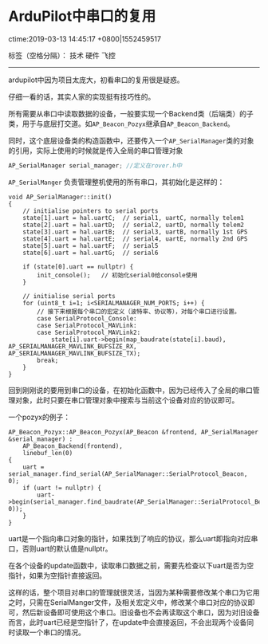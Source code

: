 ﻿# ArduPilot中串口的复用
ctime:2019-03-13 14:45:17 +0800|1552459517

标签（空格分隔）： 技术 硬件 飞控

---
ardupilot中因为项目太庞大，初看串口的复用很是疑惑。

仔细一看的话，其实人家的实现挺有技巧性的。

所有需要从串口中读取数据的设备，一般要实现一个Backend类（后端类）的子类，用于与底层打交道。如`AP_Beacon_Pozyx`继承自`AP_Beacon_Backend`。

同时，这个底层设备类的构造函数中，还要传入一个`AP_SerialManager`类的对象的引用，实际上使用的时候就是传入全局的串口管理对象

```c
AP_SerialManager serial_manager; //定义在rover.h中
```

`AP_SerialManger` 负责管理整机使用的所有串口，其初始化是这样的：

```
void AP_SerialManager::init()
{
    // initialise pointers to serial ports
    state[1].uart = hal.uartC;  // serial1, uartC, normally telem1
    state[2].uart = hal.uartD;  // serial2, uartD, normally telem2
    state[3].uart = hal.uartB;  // serial3, uartB, normally 1st GPS
    state[4].uart = hal.uartE;  // serial4, uartE, normally 2nd GPS
    state[5].uart = hal.uartF;  // serial5
    state[6].uart = hal.uartG;  // serial6

    if (state[0].uart == nullptr) {
        init_console();   // 初始化serial0给console使用
    }
    
    // initialise serial ports
    for (uint8_t i=1; i<SERIALMANAGER_NUM_PORTS; i++) {
        // 接下来根据每个串口的宏定义（波特率、协议等），对每个串口进行设置。
        case SerialProtocol_Console:
        case SerialProtocol_MAVLink:
        case SerialProtocol_MAVLink2:
            state[i].uart->begin(map_baudrate(state[i].baud),                           AP_SERIALMANAGER_MAVLINK_BUFSIZE_RX, AP_SERIALMANAGER_MAVLINK_BUFSIZE_TX);
        break;
    }
}
```

回到刚刚说的要用到串口的设备，在初始化函数中，因为已经传入了全局的串口管理对象，此时只要在串口管理对象中搜索与当前这个设备对应的协议即可。

一个pozyx的例子：

```
AP_Beacon_Pozyx::AP_Beacon_Pozyx(AP_Beacon &frontend, AP_SerialManager &serial_manager) :
    AP_Beacon_Backend(frontend),
    linebuf_len(0)
{
    uart = serial_manager.find_serial(AP_SerialManager::SerialProtocol_Beacon, 0);
    if (uart != nullptr) {
        uart->begin(serial_manager.find_baudrate(AP_SerialManager::SerialProtocol_Beacon, 0));
    }
}
```

uart是一个指向串口对象的指针，如果找到了响应的协议，那么uart即指向对应串口，否则uart的默认值是nullptr。

在各个设备的update函数中，读取串口数据之前，需要先检查以下uart是否为空指针，如果为空指针直接返回。

这样的话，整个项目对串口的管理就很灵活，当因为某种需要修改某个串口为它用之时，只需在SerialManger文件，及相关宏定义中，修改某个串口对应的协议即可，然后新设备即可使用这个串口。旧设备也不会再读取这个串口，因为对旧设备而言，此时uart已经是空指针了，在update中会直接返回，不会出现两个设备同时读取一个串口的情况。
